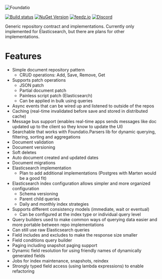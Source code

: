 ![Foundatio](https://raw.githubusercontent.com/FoundatioFx/Foundatio/master/media/foundatio.png "Foundatio")

[![Build status](https://github.com/FoundatioFx/Foundatio.Repositories/workflows/Build/badge.svg)](https://github.com/FoundatioFx/Foundatio.Repositories/actions)
[![NuGet Version](http://img.shields.io/nuget/v/Foundatio.Repositories.svg?style=flat)](https://www.nuget.org/packages/Foundatio.Repositories/)
[![feedz.io](https://img.shields.io/badge/endpoint.svg?url=https%3A%2F%2Ff.feedz.io%2Ffoundatio%2Ffoundatio%2Fshield%2FFoundatio.Repositories%2Flatest)](https://f.feedz.io/foundatio/foundatio/packages/Foundatio.Repositories/latest/download)
[![Discord](https://img.shields.io/discord/715744504891703319)](https://discord.gg/6HxgFCx)

Generic repository contract and implementations. Currently only implemented for Elasticsearch, but there are plans for other implementations.

# Features

- Simple document repository pattern
  - CRUD operations: Add, Save, Remove, Get
- Supports patch operations
  - JSON patch
  - Partial document patch
  - Painless script patch (Elasticsearch)
  - Can be applied in bulk using queries
- Async events that can be wired up and listened to outside of the repos
- Caching (real-time invalidated before save and stored in distributed cache)
- Message bus support (enables real-time apps sends messages like doc updated up to the client so they know to update the UI)
- Searchable that works with Foundatio.Parsers lib for dynamic querying, filtering, sorting and aggregations
- Document validation
- Document versioning
- Soft deletes
- Auto document created and updated dates
- Document migrations
- Elasticsearch implementation
  - Plan to add additional implementations (Postgres with Marten would be a good fit)
- Elasticsearch index configuration allows simpler and more organized configuration
  - Schema versioning
  - Parent child queries
  - Daily and monthly index strategies
- Supports different consistency models (immediate, wait or eventual)
  - Can be configured at the index type or individual query level
- Query builders used to make common ways of querying data easier and more portable between repo implementations
- Can still use raw Elasticsearch queries
- Field includes and excludes to make the response size smaller
- Field conditions query builder
- Paging including snapshot paging support
- Dynamic field resolution for using friendly names of dynamically generated fields
- Jobs for index maintenance, snapshots, reindex
- Strongly typed field access (using lambda expressions) to enable refactoring
